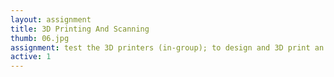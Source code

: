 ```yaml
---
layout: assignment
title: 3D Printing And Scanning
thumb: 06.jpg
assignment: test the 3D printers (in-group); to design and 3D print an object that could not be made subtractively (individual); to 3D scan an object (individual). 
active: 1
---
```

